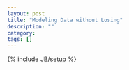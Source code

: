 ```yaml
---
layout: post
title: "Modeling Data without Losing"
description: ""
category: 
tags: []
---
```

{% include JB/setup %}
